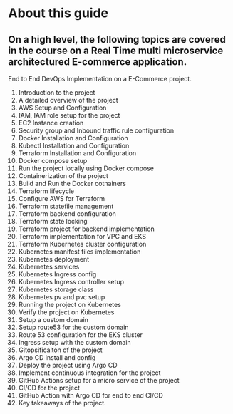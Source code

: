 # About this guide

## On a high level, the following topics are covered in the course on a Real Time multi microservice architectured E-commerce application.

End to End DevOps Implementation on a E-Commerce project.

1. Introduction to the project
2. A detailed overview of the project
3. AWS Setup and Configuration
4. IAM, IAM role setup for the project
5. EC2 Instance creation
6. Security group and Inbound traffic rule configuration
7. Docker Installation and Configuration
8. Kubectl Installation and Configuration
9. Terraform Installation and Configuration
10. Docker compose setup
11. Run the project locally using Docker compose
12. Containerization of the project
13. Build and Run the Docker cotnainers
14. Terraform lifecycle
15. Configure AWS for Terraform
16. Terraform statefile management
17. Terraform backend configuration
18. Terraform state locking
19. Terraform project for backend implementation
20. Terraform implementation for VPC and EKS
21. Terraform Kubernetes cluster configuration
22. Kubernetes manifest files implementation
23. Kubernetes deployment 
24. Kubernetes services
25. Kubernetes Ingress config
26. Kubernetes Ingress controller setup
27. Kubernetes storage class
28. Kubernetes pv and pvc setup
29. Running the project on Kubernetes 
30. Verify the project on Kubernetes
31. Setup a custom domain
32. Setup route53 for the custom domain
33. Route 53 configuration for the EKS cluster
34. Ingress setup with the custom domain
35. Gitopsificaiton of the project
36. Argo CD install and config
37. Deploy the project using Argo CD 
38. Implement continuous integration for the project
39. GitHub Actions setup for a micro service of the project
40. CI/CD for the project
41. GitHub Action with Argo CD for end to end CI/CD
42. Key takeaways of the project.
